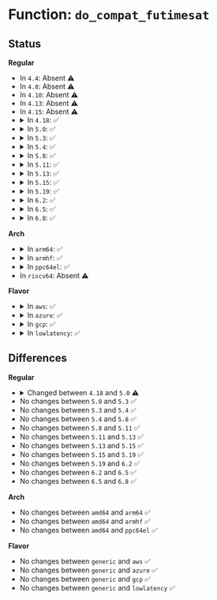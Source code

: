 # Function: <code>do_compat_futimesat</code>

## Status
<b>Regular</b>
<ul>
<li>
In <code>4.4</code>: Absent ⚠️
</li>
<li>
In <code>4.8</code>: Absent ⚠️
</li>
<li>
In <code>4.10</code>: Absent ⚠️
</li>
<li>
In <code>4.13</code>: Absent ⚠️
</li>
<li>
In <code>4.15</code>: Absent ⚠️
</li>
<li>
<details>
<summary>In <code>4.18</code>: ✅</summary>

```c
long int do_compat_futimesat(unsigned int dfd, const char *filename, struct compat_timeval *t);
```

**Collision:** Unique Static

**Inline:** No

**Transformation:** False

**Instances:**

```
In fs/utimes.c (ffffffff812d31a0)
Location: fs/utimes.c:263
Inline: False
Direct callers:
  - fs/utimes.c:__x32_compat_sys_utimes
  - fs/utimes.c:__ia32_compat_sys_utimes
  - fs/utimes.c:__x32_compat_sys_futimesat
  - fs/utimes.c:__ia32_compat_sys_futimesat
```
**Symbols:**

```
ffffffff812d31a0-ffffffff812d3283: do_compat_futimesat (STB_LOCAL)
```
</details>
</li>
<li>
<details>
<summary>In <code>5.0</code>: ✅</summary>

```c
long int do_compat_futimesat(unsigned int dfd, const char *filename, struct old_timeval32 *t);
```

**Collision:** Unique Static

**Inline:** No

**Transformation:** False

**Instances:**

```
In fs/utimes.c (ffffffff812e8570)
Location: fs/utimes.c:259
Inline: False
Direct callers:
  - fs/utimes.c:__x32_compat_sys_utimes
  - fs/utimes.c:__ia32_compat_sys_utimes
  - fs/utimes.c:__x32_compat_sys_futimesat
  - fs/utimes.c:__ia32_compat_sys_futimesat
```
**Symbols:**

```
ffffffff812e8570-ffffffff812e8652: do_compat_futimesat (STB_LOCAL)
```
</details>
</li>
<li>
<details>
<summary>In <code>5.3</code>: ✅</summary>

```c
long int do_compat_futimesat(unsigned int dfd, const char *filename, struct old_timeval32 *t);
```

**Collision:** Unique Static

**Inline:** No

**Transformation:** False

**Instances:**

```
In fs/utimes.c (ffffffff81306e80)
Location: fs/utimes.c:259
Inline: False
Direct callers:
  - fs/utimes.c:__ia32_sys_utimes_time32
  - fs/utimes.c:__x64_sys_utimes_time32
  - fs/utimes.c:__ia32_sys_futimesat_time32
  - fs/utimes.c:__x64_sys_futimesat_time32
```
**Symbols:**

```
ffffffff81306e80-ffffffff81306f62: do_compat_futimesat (STB_LOCAL)
```
</details>
</li>
<li>
<details>
<summary>In <code>5.4</code>: ✅</summary>

```c
long int do_compat_futimesat(unsigned int dfd, const char *filename, struct old_timeval32 *t);
```

**Collision:** Unique Static

**Inline:** No

**Transformation:** False

**Instances:**

```
In fs/utimes.c (ffffffff81319ee0)
Location: fs/utimes.c:257
Inline: False
Direct callers:
  - fs/utimes.c:__ia32_sys_utimes_time32
  - fs/utimes.c:__x64_sys_utimes_time32
  - fs/utimes.c:__ia32_sys_futimesat_time32
  - fs/utimes.c:__x64_sys_futimesat_time32
```
**Symbols:**

```
ffffffff81319ee0-ffffffff81319fc2: do_compat_futimesat (STB_LOCAL)
```
</details>
</li>
<li>
<details>
<summary>In <code>5.8</code>: ✅</summary>

```c
long int do_compat_futimesat(unsigned int dfd, const char *filename, struct old_timeval32 *t);
```

**Collision:** Unique Static

**Inline:** No

**Transformation:** False

**Instances:**

```
In fs/utimes.c (ffffffff81353e40)
Location: fs/utimes.c:259
Inline: False
Direct callers:
  - fs/utimes.c:__ia32_sys_utimes_time32
  - fs/utimes.c:__x64_sys_utimes_time32
  - fs/utimes.c:__ia32_sys_futimesat_time32
  - fs/utimes.c:__x64_sys_futimesat_time32
```
**Symbols:**

```
ffffffff81353e40-ffffffff81353f14: do_compat_futimesat (STB_LOCAL)
```
</details>
</li>
<li>
<details>
<summary>In <code>5.11</code>: ✅</summary>

```c
long int do_compat_futimesat(unsigned int dfd, const char *filename, struct old_timeval32 *t);
```

**Collision:** Unique Static

**Inline:** No

**Transformation:** False

**Instances:**

```
In fs/utimes.c (ffffffff81360730)
Location: fs/utimes.c:266
Inline: False
Direct callers:
  - fs/utimes.c:__ia32_sys_utimes_time32
  - fs/utimes.c:__x64_sys_utimes_time32
  - fs/utimes.c:__ia32_sys_futimesat_time32
  - fs/utimes.c:__x64_sys_futimesat_time32
```
**Symbols:**

```
ffffffff81360730-ffffffff81360804: do_compat_futimesat (STB_LOCAL)
```
</details>
</li>
<li>
<details>
<summary>In <code>5.13</code>: ✅</summary>

```c
long int do_compat_futimesat(unsigned int dfd, const char *filename, struct old_timeval32 *t);
```

**Collision:** Unique Static

**Inline:** No

**Transformation:** False

**Instances:**

```
In fs/utimes.c (ffffffff81367210)
Location: fs/utimes.c:267
Inline: False
Direct callers:
  - fs/utimes.c:__ia32_sys_utimes_time32
  - fs/utimes.c:__x64_sys_utimes_time32
  - fs/utimes.c:__ia32_sys_futimesat_time32
  - fs/utimes.c:__x64_sys_futimesat_time32
```
**Symbols:**

```
ffffffff81367210-ffffffff813672f2: do_compat_futimesat (STB_LOCAL)
```
</details>
</li>
<li>
<details>
<summary>In <code>5.15</code>: ✅</summary>

```c
long int do_compat_futimesat(unsigned int dfd, const char *filename, struct old_timeval32 *t);
```

**Collision:** Unique Static

**Inline:** No

**Transformation:** False

**Instances:**

```
In fs/utimes.c (ffffffff813b5d60)
Location: fs/utimes.c:267
Inline: False
Direct callers:
  - fs/utimes.c:__ia32_sys_utimes_time32
  - fs/utimes.c:__x64_sys_utimes_time32
  - fs/utimes.c:__ia32_sys_futimesat_time32
  - fs/utimes.c:__x64_sys_futimesat_time32
```
**Symbols:**

```
ffffffff813b5d60-ffffffff813b5e42: do_compat_futimesat (STB_LOCAL)
```
</details>
</li>
<li>
<details>
<summary>In <code>5.19</code>: ✅</summary>

```c
long int do_compat_futimesat(unsigned int dfd, const char *filename, struct old_timeval32 *t);
```

**Collision:** Unique Static

**Inline:** No

**Transformation:** False

**Instances:**

```
In fs/utimes.c (ffffffff8143b1f0)
Location: fs/utimes.c:267
Inline: False
Direct callers:
  - fs/utimes.c:__ia32_sys_utimes_time32
  - fs/utimes.c:__x64_sys_utimes_time32
  - fs/utimes.c:__ia32_sys_futimesat_time32
  - fs/utimes.c:__x64_sys_futimesat_time32
```
**Symbols:**

```
ffffffff8143b1f0-ffffffff8143b30e: do_compat_futimesat (STB_LOCAL)
```
</details>
</li>
<li>
<details>
<summary>In <code>6.2</code>: ✅</summary>

```c
long int do_compat_futimesat(unsigned int dfd, const char *filename, struct old_timeval32 *t);
```

**Collision:** Unique Static

**Inline:** No

**Transformation:** False

**Instances:**

```
In fs/utimes.c (ffffffff814c9750)
Location: fs/utimes.c:267
Inline: False
Direct callers:
  - fs/utimes.c:__ia32_sys_utimes_time32
  - fs/utimes.c:__x64_sys_utimes_time32
  - fs/utimes.c:__ia32_sys_futimesat_time32
  - fs/utimes.c:__x64_sys_futimesat_time32
```
**Symbols:**

```
ffffffff814c9750-ffffffff814c986e: do_compat_futimesat (STB_LOCAL)
```
</details>
</li>
<li>
<details>
<summary>In <code>6.5</code>: ✅</summary>

```c
long int do_compat_futimesat(unsigned int dfd, const char *filename, struct old_timeval32 *t);
```

**Collision:** Unique Static

**Inline:** No

**Transformation:** False

**Instances:**

```
In fs/utimes.c (ffffffff814ff990)
Location: fs/utimes.c:268
Inline: False
Direct callers:
  - fs/utimes.c:__ia32_sys_utimes_time32
  - fs/utimes.c:__x64_sys_utimes_time32
  - fs/utimes.c:__ia32_sys_futimesat_time32
  - fs/utimes.c:__x64_sys_futimesat_time32
```
**Symbols:**

```
ffffffff814ff990-ffffffff814ffaae: do_compat_futimesat (STB_LOCAL)
```
</details>
</li>
<li>
<details>
<summary>In <code>6.8</code>: ✅</summary>

```c
long int do_compat_futimesat(unsigned int dfd, const char *filename, struct old_timeval32 *t);
```

**Collision:** Unique Static

**Inline:** No

**Transformation:** False

**Instances:**

```
In fs/utimes.c (ffffffff815345b0)
Location: fs/utimes.c:268
Inline: False
Direct callers:
  - fs/utimes.c:__ia32_sys_utimes_time32
  - fs/utimes.c:__x64_sys_utimes_time32
  - fs/utimes.c:__ia32_sys_futimesat_time32
  - fs/utimes.c:__x64_sys_futimesat_time32
```
**Symbols:**

```
ffffffff815345b0-ffffffff815346ce: do_compat_futimesat (STB_LOCAL)
```
</details>
</li>
</ul>
<b>Arch</b>
<ul>
<li>
<details>
<summary>In <code>arm64</code>: ✅</summary>

```c
long int do_compat_futimesat(unsigned int dfd, const char *filename, struct old_timeval32 *t);
```

**Collision:** Unique Static

**Inline:** No

**Transformation:** False

**Instances:**

```
In fs/utimes.c (ffff8000103d0f58)
Location: fs/utimes.c:257
Inline: False
Direct callers:
  - fs/utimes.c:__arm64_sys_utimes_time32
  - fs/utimes.c:__arm64_sys_futimesat_time32
```
**Symbols:**

```
ffff8000103d0f58-ffff8000103d14f4: do_compat_futimesat (STB_LOCAL)
```
</details>
</li>
<li>
<details>
<summary>In <code>armhf</code>: ✅</summary>

```c
long int do_compat_futimesat(unsigned int dfd, const char *filename, struct old_timeval32 *t);
```

**Collision:** Unique Static

**Inline:** No

**Transformation:** False

**Instances:**

```
In fs/utimes.c (c05abe10)
Location: fs/utimes.c:257
Inline: False
Direct callers:
  - fs/utimes.c:__se_sys_utimes_time32
  - fs/utimes.c:__se_sys_futimesat_time32
```
**Symbols:**

```
c05abe10-c05abfd4: do_compat_futimesat (STB_LOCAL)
```
</details>
</li>
<li>
<details>
<summary>In <code>ppc64el</code>: ✅</summary>

```c
long int do_compat_futimesat(unsigned int dfd, const char *filename, struct old_timeval32 *t);
```

**Collision:** Unique Static

**Inline:** No

**Transformation:** False

**Instances:**

```
In fs/utimes.c (c0000000004d3ba0)
Location: fs/utimes.c:257
Inline: False
Direct callers:
  - fs/utimes.c:__se_sys_utimes_time32
  - fs/utimes.c:__se_sys_futimesat_time32
```
**Symbols:**

```
c0000000004d3ba0-c0000000004d3e78: do_compat_futimesat (STB_LOCAL)
```
</details>
</li>
<li>
In <code>riscv64</code>: Absent ⚠️
</li>
</ul>
<b>Flavor</b>
<ul>
<li>
<details>
<summary>In <code>aws</code>: ✅</summary>

```c
long int do_compat_futimesat(unsigned int dfd, const char *filename, struct old_timeval32 *t);
```

**Collision:** Unique Static

**Inline:** No

**Transformation:** False

**Instances:**

```
In fs/utimes.c (ffffffff813124c0)
Location: fs/utimes.c:257
Inline: False
Direct callers:
  - fs/utimes.c:__ia32_sys_utimes_time32
  - fs/utimes.c:__x64_sys_utimes_time32
  - fs/utimes.c:__ia32_sys_futimesat_time32
  - fs/utimes.c:__x64_sys_futimesat_time32
```
**Symbols:**

```
ffffffff813124c0-ffffffff813125a2: do_compat_futimesat (STB_LOCAL)
```
</details>
</li>
<li>
<details>
<summary>In <code>azure</code>: ✅</summary>

```c
long int do_compat_futimesat(unsigned int dfd, const char *filename, struct old_timeval32 *t);
```

**Collision:** Unique Static

**Inline:** No

**Transformation:** False

**Instances:**

```
In fs/utimes.c (ffffffff813030d0)
Location: fs/utimes.c:257
Inline: False
Direct callers:
  - fs/utimes.c:__ia32_sys_utimes_time32
  - fs/utimes.c:__x64_sys_utimes_time32
  - fs/utimes.c:__ia32_sys_futimesat_time32
  - fs/utimes.c:__x64_sys_futimesat_time32
```
**Symbols:**

```
ffffffff813030d0-ffffffff813031b2: do_compat_futimesat (STB_LOCAL)
```
</details>
</li>
<li>
<details>
<summary>In <code>gcp</code>: ✅</summary>

```c
long int do_compat_futimesat(unsigned int dfd, const char *filename, struct old_timeval32 *t);
```

**Collision:** Unique Static

**Inline:** No

**Transformation:** False

**Instances:**

```
In fs/utimes.c (ffffffff813102b0)
Location: fs/utimes.c:257
Inline: False
Direct callers:
  - fs/utimes.c:__ia32_sys_utimes_time32
  - fs/utimes.c:__x64_sys_utimes_time32
  - fs/utimes.c:__ia32_sys_futimesat_time32
  - fs/utimes.c:__x64_sys_futimesat_time32
```
**Symbols:**

```
ffffffff813102b0-ffffffff81310392: do_compat_futimesat (STB_LOCAL)
```
</details>
</li>
<li>
<details>
<summary>In <code>lowlatency</code>: ✅</summary>

```c
long int do_compat_futimesat(unsigned int dfd, const char *filename, struct old_timeval32 *t);
```

**Collision:** Unique Static

**Inline:** No

**Transformation:** False

**Instances:**

```
In fs/utimes.c (ffffffff81321ab0)
Location: fs/utimes.c:257
Inline: False
Direct callers:
  - fs/utimes.c:__ia32_sys_utimes_time32
  - fs/utimes.c:__x64_sys_utimes_time32
  - fs/utimes.c:__ia32_sys_futimesat_time32
  - fs/utimes.c:__x64_sys_futimesat_time32
```
**Symbols:**

```
ffffffff81321ab0-ffffffff81321b92: do_compat_futimesat (STB_LOCAL)
```
</details>
</li>
</ul>

## Differences
<b>Regular</b>
<ul>
<li>
<details>
<summary>Changed between <code>4.18</code> and <code>5.0</code> ⚠️</summary>
<ul>
<li>
<b>Param type changed. </b>
<code>struct compat_timeval *t</code> ➡️ <code>struct old_timeval32 *t</code>
</li>
</ul>
</details>
</li>
<li>
No changes between <code>5.0</code> and <code>5.3</code> ✅
</li>
<li>
No changes between <code>5.3</code> and <code>5.4</code> ✅
</li>
<li>
No changes between <code>5.4</code> and <code>5.8</code> ✅
</li>
<li>
No changes between <code>5.8</code> and <code>5.11</code> ✅
</li>
<li>
No changes between <code>5.11</code> and <code>5.13</code> ✅
</li>
<li>
No changes between <code>5.13</code> and <code>5.15</code> ✅
</li>
<li>
No changes between <code>5.15</code> and <code>5.19</code> ✅
</li>
<li>
No changes between <code>5.19</code> and <code>6.2</code> ✅
</li>
<li>
No changes between <code>6.2</code> and <code>6.5</code> ✅
</li>
<li>
No changes between <code>6.5</code> and <code>6.8</code> ✅
</li>
</ul>
<b>Arch</b>
<ul>
<li>
No changes between <code>amd64</code> and <code>arm64</code> ✅
</li>
<li>
No changes between <code>amd64</code> and <code>armhf</code> ✅
</li>
<li>
No changes between <code>amd64</code> and <code>ppc64el</code> ✅
</li>
</ul>
<b>Flavor</b>
<ul>
<li>
No changes between <code>generic</code> and <code>aws</code> ✅
</li>
<li>
No changes between <code>generic</code> and <code>azure</code> ✅
</li>
<li>
No changes between <code>generic</code> and <code>gcp</code> ✅
</li>
<li>
No changes between <code>generic</code> and <code>lowlatency</code> ✅
</li>
</ul>
